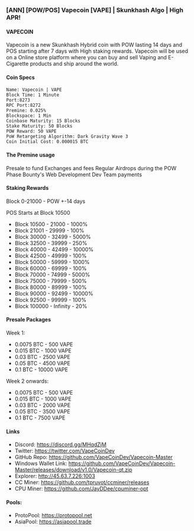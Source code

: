 ### [ANN] [POW/POS] Vapecoin [VAPE] | Skunkhash Algo | High APR! 


#### VAPECOIN
Vapecoin is a new Skunkhash Hybrid coin with POW lasting 14 days and POS starting after 7 days with High staking rewards.
Vapecoin will be used on a Online store platform where you can buy and sell Vaping and E-Cigarette products and ship around the world.

#### Coin Specs

    Name: Vapecoin | VAPE
    Block Time: 1 Minute
    Port:8273
    RPC Port:8272
    Premine: 0.025%
    Blockspace: 1 Min
    Coinbase Maturity: 15 Blocks
    Stake Maturity: 50 Blocks
    POW Reward: 50 VAPE
    PoW Retargeting Algorithm: Dark Gravity Wave 3
    Coin Initial Cost: 0.000015 BTC 

#### The Premine usage
Presale to fund Exchanges and fees
Regular Airdrops during the POW Phase
Bounty's
Web Development
Dev Team payments

#### Staking Rewards

Block 0-21000 - POW +-14 days

POS Starts at Block 10500

- Block 10500 - 21000 - 1000% 
- Block 21001 - 29999 - 100% 
- Block 30000 - 32499 - 5000% 
- Block 32500 - 39999 -  250% 
- Block 40000 - 42499 - 10000% 
- Block 42500 - 49999 - 100% 
- Block 50000 - 59999 - 1000% 
- Block 60000 - 69999 - 100% 
- Block 70000 - 74999 - 5000% 
- Block 75000 - 79999 - 500% 
- Block 80000 - 89999 - 100% 
- Block 90000 - 92499 - 10000% 
- Block 92500 - 99999 - 100% 
- Block 100000 - Infinity - 20% 


#### Presale Packages

Week 1:

- 0.0075 BTC - 500 VAPE
- 0.015 BTC - 1000 VAPE
- 0.03 BTC - 2500 VAPE
- 0.05 BTC - 4500 VAPE
- 0.1 BTC - 10000 VAPE

Week 2 onwards:

- 0.0075 BTC - 500 VAPE
- 0.015 BTC - 1000 VAPE
- 0.03 BTC - 2000 VAPE
- 0.05 BTC - 3500 VAPE
- 0.1 BTC - 7500 VAPE

#### Links

- Discord: https://discord.gg/MHqdZjM
- Twitter: https://twitter.com/VapeCoinDev
- GitHub Repo: https://github.com/VapeCoinDev/Vapecoin-Master
- Windows Wallet Link: https://github.com/VapeCoinDev/Vapecoin-Master/releases/download/v1.0/Vapecoin-qt.zip
- Explorer: http://45.63.7.226:1003
- CC Miner: https://github.com/tpruvot/ccminer/releases
- CPU Miner: https://github.com/JayDDee/cpuminer-opt

#### Pools:
- ProtoPool: https://protopool.net
- AsiaPool: https://asiapool.trade